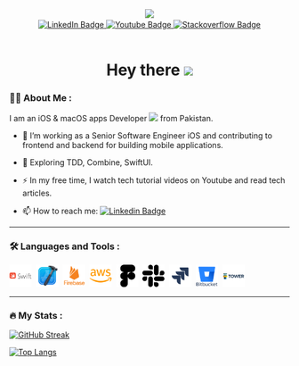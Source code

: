<div id="header" align="center">
  <img src="https://media.giphy.com/media/M9gbBd9nbDrOTu1Mqx/giphy.gif" width="100"/>
  
  <div id="badges" align="center">
  <a href="https://www.linkedin.com/in/m-afham/">
    <img src="https://img.shields.io/badge/LinkedIn-blue?style=for-the-badge&logo=linkedin&logoColor=white" alt="LinkedIn Badge"/>
  </a>
  <a href="https://www.youtube.com/channel/UCd6hUPEcUowvwZRjms4nxxw">
    <img src="https://img.shields.io/badge/YouTube-red?style=for-the-badge&logo=youtube&logoColor=white" alt="Youtube Badge"/>
  </a>
  <a href="https://stackoverflow.com/users/8451247/m-afham?tab=profile">
    <img src="https://img.shields.io/badge/Stackoverflow-yellow?style=for-the-badge&logo=stackoverflow&logoColor=white" alt="Stackoverflow Badge"/>
  </a>
</div>
 <img src="https://komarev.com/ghpvc/?username=m-afham&style=flat-square&color=blue" alt=""/>

<h1>
  Hey there
  <img src="https://media.giphy.com/media/hvRJCLFzcasrR4ia7z/giphy.gif" width="30px"/>
</h1>

</div>

### :man_technologist: About Me :

I am an iOS & macOS apps Developer <img src="https://media.giphy.com/media/WUlplcMpOCEmTGBtBW/giphy.gif" width="30"> from Pakistan.

- :telescope: I’m working as a Senior Software Engineer iOS and contributing to frontend and backend for building mobile applications.

- :seedling: Exploring TDD, Combine, SwiftUI.

- :zap: In my free time, I watch tech tutorial videos on Youtube and read tech articles.

- :mailbox: How to reach me:  [![Linkedin Badge](https://img.shields.io/badge/-MAfham-blue?style=flat&logo=Linkedin&logoColor=white)](https://www.linkedin.com/in/m-afham/)

---

### :hammer_and_wrench: Languages and Tools :

<div>
  <img src="https://github.com/devicons/devicon/blob/master/icons/swift/swift-original-wordmark.svg" title="Java" alt="Java" width="40" height="40"/>&nbsp;
  <img src="https://github.com/devicons/devicon/blob/master/icons/xcode/xcode-original.svg" title="React" alt="React" width="40" height="40"/>&nbsp;
  <img src="https://github.com/devicons/devicon/blob/master/icons/firebase/firebase-plain-wordmark.svg" title="Firebase" alt="Firebase" width="40" height="40"/>&nbsp;
  <img src="https://github.com/devicons/devicon/blob/master/icons/amazonwebservices/amazonwebservices-plain-wordmark.svg" title="AWS" alt="AWS" width="40" height="40"/>&nbsp;
  <img src="https://github.com/devicons/devicon/blob/master/icons/figma/figma-plain.svg" title="AWS" alt="Figma" width="40" height="40"/>&nbsp;
  <img src="https://github.com/devicons/devicon/blob/master/icons/slack/slack-plain.svg" title="AWS" alt="Slack" width="40" height="40"/>&nbsp;
  <img src="https://github.com/devicons/devicon/blob/master/icons/jira/jira-plain.svg" title="AWS" alt="Jira" width="40" height="40"/>&nbsp;
  <img src="https://github.com/devicons/devicon/blob/master/icons/bitbucket/bitbucket-original-wordmark.svg" title="Bitbucket" alt="Jira" width="40" height="40"/>&nbsp;
  <img src="https://github.com/devicons/devicon/blob/master/icons/towergit/towergit-original-wordmark.svg" title="Git" **alt="Tower Git" width="40" height="40"/>
</div>

---

### :fire: My Stats :
[![GitHub Streak](http://github-readme-streak-stats.herokuapp.com?user=m-afham&theme=dark&background=000000)](https://git.io/streak-stats)

[![Top Langs](https://github-readme-stats.vercel.app/api/top-langs/?username=m-afham&layout=compact&theme=vision-friendly-dark)](https://github.com/anuraghazra/github-readme-stats)
